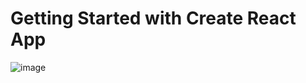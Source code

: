 # Getting Started with Create React App

![image](https://user-images.githubusercontent.com/100795029/182115687-55be6828-9688-4ee7-8bba-0be54fc8226a.png)
